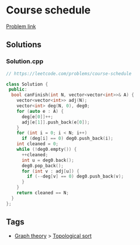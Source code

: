 # Course schedule

[Problem link](https://leetcode.com/problems/course-schedule)

## Solutions


### Solution.cpp
```cpp
// https://leetcode.com/problems/course-schedule

class Solution {
 public:
  bool canFinish(int N, vector<vector<int>>& A) {
    vector<vector<int>> adj(N);
    vector<int> deg(N, 0), deg0;
    for (auto e : A) {
      deg[e[0]]++;
      adj[e[1]].push_back(e[0]);
    }
    for (int i = 0; i < N; i++)
      if (deg[i] == 0) deg0.push_back(i);
    int cleaned = 0;
    while (!deg0.empty()) {
      ++cleaned;
      int u = deg0.back();
      deg0.pop_back();
      for (int v : adj[u]) {
        if (--deg[v] == 0) deg0.push_back(v);
      }
    }
    return cleaned == N;
  }
};
```
## Tags

* [Graph theory](/README.md#Graph_theory) > [Topological sort](/README.md#Graph_theory-Topological_sort)
